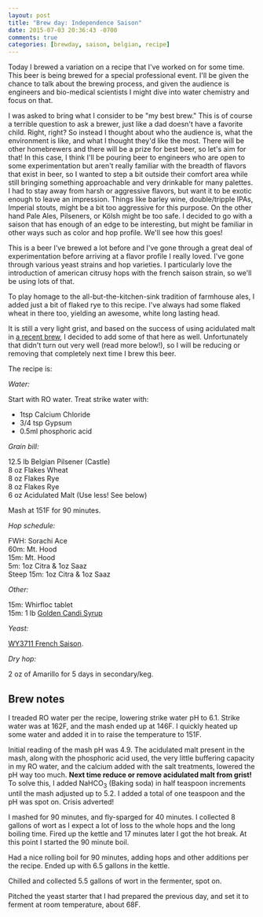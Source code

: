 ```yaml
---
layout: post
title: "Brew day: Independence Saison"
date: 2015-07-03 20:36:43 -0700
comments: true
categories: [brewday, saison, belgian, recipe]
---
```


Today I brewed a variation on a recipe that I've worked on for some time. This
beer is being brewed for a special professional event. I'll be given the chance
to talk about the brewing process, and given the audience is engineers and
bio-medical scientists I might dive into water chemistry and focus on that.

<!--more-->

I was asked to bring what I consider to be "my best brew." This is of course a
terrible question to ask a brewer, just like a dad doesn't have a favorite
child. Right, right? So instead I thought about who the audience is, what the
environment is like, and what I thought they'd like the most. There will be
other homebrewers and there will be a prize for best beer, so let's aim for
that! In this case, I think I'll be pouring beer to engineers who are open to
some experimentation but aren't really familiar with the breadth of flavors that
exist in beer, so I wanted to step a bit outside their comfort area while still
bringing something approachable and very drinkable for many palettes. I had to
stay away from harsh or aggressive flavors, but want it to be exotic enough to
leave an impression. Things like barley wine, double/tripple IPAs, Imperial
stouts, might be a bit too aggressive for this purpose. On the other hand Pale
Ales, Pilseners, or Kölsh might be too safe. I decided to go with a saison that
has enough of an edge to be interesting, but might be familiar in other ways
such as color and hop profile. We'll see how this goes!

This is a beer I've brewed a lot before and I've gone through a great deal of
experimentation before arriving at a flavor profile I really loved. I've gone
through various yeast strains and hop varieties. I particularly love the
introduction of american citrusy hops with the french saison strain, so we'll
be using lots of that.

To play homage to the all-but-the-kitchen-sink tradition of farmhouse ales, I
added just a bit of flaked rye to this recipe. I've always had some flaked
wheat in there too, yielding an awesome, white long lasting head.

It is still a very light grist, and based on the success of using acidulated
malt in [a recent
brew](/blog/2015/06/20/brew-day-drink-with-the-flies-ipa-v2/), I decided to add
some of that here as well.  Unfortunately that didn't turn out very well (read
more below!), so I will be reducing or removing that completely next time I
brew this beer.

The recipe is:

*Water:*

Start with RO water. Treat strike water with:

* 1tsp Calcium Chloride
* 3/4 tsp Gypsum
* 0.5ml phosphoric acid

*Grain bill:*

12.5 lb Belgian Pilsener (Castle)<br>
8 oz Flakes Wheat<br>
8 oz Flakes Rye<br>
8 oz Flakes Rye<br>
6 oz Acidulated Malt (Use less! See below)

Mash at 151F for 90 minutes.

*Hop schedule:*

FWH: Sorachi Ace<br>
60m: Mt. Hood<br>
15m: Mt. Hood<br>
5m: 1oz Citra & 1oz Saaz<br>
Steep 15m: 1oz Citra & 1oz Saaz<br>

*Other:*

15m: Whirfloc tablet<br>
15m: 1 lb [Golden Candi Syrup](http://www.candisyrup.com/)

*Yeast:*

[WY3711 French Saison](https://www.wyeastlab.com/rw_yeaststrain_detail.cfm?ID=199).

*Dry hop:*

2 oz of Amarillo for 5 days in secondary/keg.

## Brew notes

I treaded RO water per the recipe, lowering strike water pH to 6.1. Strike
water was at 162F, and the mash ended up at 146F. I quickly heated up some
water and added it in to raise the temperature to 151F.

Initial reading of the mash pH was 4.9. The acidulated malt present in the
mash, along with the phosphoric acid used, the very little buffering capacity in
my RO water, and the calcium added with the salt treatments, lowered the pH way
too much. **Next time reduce or remove acidulated malt from grist!** To solve
this, I added NaHCO<sub>3</sub> (Baking soda) in half teaspoon increments
until the mash adjusted up to 5.2. I added a total of one teaspoon and the pH
was spot on. Crisis adverted!

I mashed for 90 minutes, and fly-sparged for 40 minutes. I collected 8 gallons
of wort as I expect a lot of loss to the whole hops and the long boiling time.
Fired up the kettle and 17 minutes later I got the hot break. At this
point I started the 90 minute boil.

Had a nice rolling boil for 90 minutes, adding hops and other additions per the
recipe. Ended up with 6.5 gallons in the kettle.

Chilled and collected 5.5 gallons of wort in the fermenter, spot on.

Pitched the yeast starter that I had prepared the previous day, and set it to
ferment at room temperature, about 68F.
